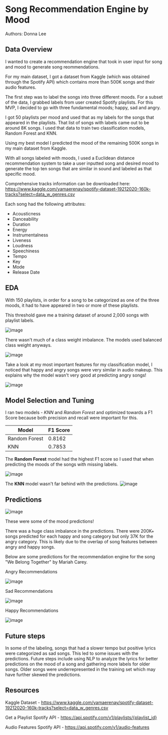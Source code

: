 # Song Recommendation Engine by Mood

Authors: Donna Lee 

## Data Overview 

I wanted to create a recommendation engine that took in user input for song and mood to generate song reommendations. 

For my main dataset, I got a dataset from Kaggle (which was obtained through the Spotify API) which contains more than 500K songs and their audio features. 

The first step was to label the songs into three different moods. For a subset of the data, I grabbed labels from user created Spotify playlists. For this MVP, I decided to go with three fundamental moods; happy, sad and angry. 

I got 50 playlists per mood and used that as my labels for the songs that appeared in the playlists. That list of songs with labels came out to be around 8K songs. I used that data to train two classification models, Random Forest and KNN. 

Using my best model I predicted the mood of the remaining 500K songs in my main dataset from Kaggle. 

With all songs labeled with moods, I used a Euclidean distance recommendation system to take a user inputted song and desired mood to generate the top ten songs that are similar in sound and labeled as that specific mood. 

Comprehensive tracks information can be downloaded here:  https://www.kaggle.com/yamaerenay/spotify-dataset-19212020-160k-tracks?select=data_w_genres.csv 

Each song had the following attributes: 
* Acousticness
* Danceability
* Duration 
* Energy
* Instrumentalness
* Liveness
* Loudness
* Speechiness
* Tempo
* Key
* Mode
* Release Date

## EDA

With 150 playlists, in order for a song to be categorized as one of the three moods, it had to have appeared in two or more of these playlists. 

This threshold gave me a training dataset of around 2,000 songs with playlist labels. 

![image](https://user-images.githubusercontent.com/76017120/117242575-884fd400-ae03-11eb-9dcc-3bbd8074297d.png)

There wasn't much of a class weight imbalance. The models used balanced class weight anyways. 

![image](https://user-images.githubusercontent.com/76017120/117242634-a289b200-ae03-11eb-8c30-067cf44fa09e.png)


Take a look at my most important features for my classification model, I noticed that happy and angry songs were very similar in audio makeup. This explains why the model wasn't very good at predicting angry songs!

![image](https://user-images.githubusercontent.com/76017120/118056194-7a480900-b357-11eb-8137-c99a31455c3c.png)



## Model Selection and Tuning

I ran two models - _KNN_ and _Random Forest_ and optimized towards a F1 Score because both precision and recall were important for this.  


| Model         | F1 Score    |
| -----------   | ----------- |
| Random Forest |   0.8162    |
|  KNN          |   0.7853    |


The **Random Forest** model had the highest F1 score so I used that when predicting the moods of the songs with missing labels.

![image](https://user-images.githubusercontent.com/76017120/118056802-939d8500-b358-11eb-85c6-3ea902670769.png)

The **KNN** model wasn't far behind with the predictions. 
![image](https://user-images.githubusercontent.com/76017120/118056678-5a651500-b358-11eb-967d-4a616ec2209a.png)

## Predictions 

![image](https://user-images.githubusercontent.com/76017120/117242893-2a6fbc00-ae04-11eb-8ea7-797eb2454d0b.png)

These were some of the mood predictions! 

There was a huge class imbalance in the predictions. There were 200K+ songs predicted for each happy and song category but only 37K for the angry category. This is likely due to the overlap of song features between angry and happy songs. 


Below are some predictions for the recommendation engine for the song "We Belong Together" by Mariah Carey. 

Angry Recommendations 

![image](https://user-images.githubusercontent.com/76017120/118056558-2ab60d00-b358-11eb-8e88-d5200fb1b6a6.png)


Sad Recommendations

![image](https://user-images.githubusercontent.com/76017120/118056571-31dd1b00-b358-11eb-8802-78fae4d66975.png)


Happy Recommendations

![image](https://user-images.githubusercontent.com/76017120/118056581-36a1cf00-b358-11eb-9857-dc05319c50bd.png)



## Future steps
In some of the labeling, songs that had a slower tempo but positive lyrics were categorized as sad songs. This led to some issues with the predictions. Future steps include using NLP to analyze the lyrics for better predictions on the mood of a song and gathering more labels for older songs. Older songs were underrepresented in the training set which may have further skewed the predictions. 

## Resources
Kaggle Dataset - https://www.kaggle.com/yamaerenay/spotify-dataset-19212020-160k-tracks?select=data_w_genres.csv 

Get a Playlist Spotify API - https://api.spotify.com/v1/playlists/{playlist_id}
  
Audio Features Spotify API - https://api.spotify.com/v1/audio-features
